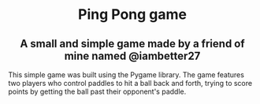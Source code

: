 
<h1 align="center">Ping Pong game</h1>
<h2 align="center">A small and simple game made by a friend of mine named @iambetter27</h2>

This simple game was built using the Pygame library.
The game features two players who control paddles to hit a ball back and forth, trying to score points by getting the ball past their opponent's paddle. 
